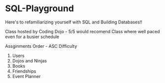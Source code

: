 # SQL-Playground

Here's to refamiliarizing yourself with SQL and Building Databases!!

Class hosted by Coding Dojo - 5/5 would recomend 
Class where well paced even for a busier schedule

Assginments Order - ASC Difficulty
1. Users
2. Dojos and Ninjas
3. Books
4. Friendships
5. Event Planner
   
